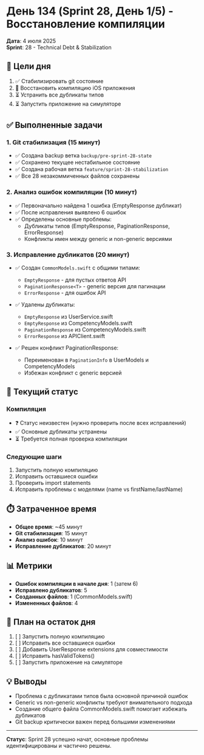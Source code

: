 # День 134 (Sprint 28, День 1/5) - Восстановление компиляции

**Дата**: 4 июля 2025  
**Sprint**: 28 - Technical Debt & Stabilization

## 🎯 Цели дня
1. ✅ Стабилизировать git состояние
2. 🔄 Восстановить компиляцию iOS приложения
3. ⏳ Устранить все дубликаты типов
4. ⏳ Запустить приложение на симуляторе

## ✅ Выполненные задачи

### 1. Git стабилизация (15 минут)
- ✅ Создана backup ветка `backup/pre-sprint-28-state`
- ✅ Сохранено текущее нестабильное состояние
- ✅ Создана рабочая ветка `feature/sprint-28-stabilization`
- ✅ Все 28 незакоммиченных файлов сохранены

### 2. Анализ ошибок компиляции (10 минут)
- ✅ Первоначально найдена 1 ошибка (EmptyResponse дубликат)
- ✅ После исправления выявлено 6 ошибок
- ✅ Определены основные проблемы:
  - Дубликаты типов (EmptyResponse, PaginationResponse, ErrorResponse)
  - Конфликты имен между generic и non-generic версиями

### 3. Исправление дубликатов (20 минут)
- ✅ Создан `CommonModels.swift` с общими типами:
  - `EmptyResponse` - для пустых ответов API
  - `PaginationResponse<T>` - generic версия для пагинации
  - `ErrorResponse` - для ошибок API

- ✅ Удалены дубликаты:
  - `EmptyResponse` из UserService.swift
  - `EmptyResponse` из CompetencyModels.swift
  - `PaginationResponse` из CompetencyModels.swift
  - `ErrorResponse` из APIClient.swift

- ✅ Решен конфликт PaginationResponse:
  - Переименован в `PaginationInfo` в UserModels и CompetencyModels
  - Избежан конфликт с generic версией

## 🔄 Текущий статус

### Компиляция
- ❓ Статус неизвестен (нужно проверить после всех исправлений)
- ✅ Основные дубликаты устранены
- ⏳ Требуется полная проверка компиляции

### Следующие шаги
1. Запустить полную компиляцию
2. Исправить оставшиеся ошибки
3. Проверить import statements
4. Исправить проблемы с моделями (name vs firstName/lastName)

## ⏱️ Затраченное время
- **Общее время**: ~45 минут
- **Git стабилизация**: 15 минут
- **Анализ ошибок**: 10 минут
- **Исправление дубликатов**: 20 минут

## 📊 Метрики
- **Ошибок компиляции в начале дня**: 1 (затем 6)
- **Исправлено дубликатов**: 5
- **Созданных файлов**: 1 (CommonModels.swift)
- **Измененных файлов**: 4

## 🎯 План на остаток дня
1. [ ] Запустить полную компиляцию
2. [ ] Исправить все оставшиеся ошибки
3. [ ] Добавить UserResponse extensions для совместимости
4. [ ] Исправить hasValidTokens()
5. [ ] Запустить приложение на симуляторе

## 💡 Выводы
- Проблема с дубликатами типов была основной причиной ошибок
- Generic vs non-generic конфликты требуют внимательного подхода
- Создание общего файла CommonModels.swift помогает избежать дубликатов
- Git backup критически важен перед большими изменениями

---

**Статус**: Sprint 28 успешно начат, основные проблемы идентифицированы и частично решены. 